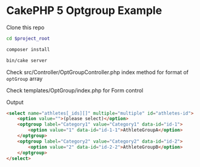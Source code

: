 # CakePHP 5 Optgroup Example

Clone this repo

```sh
cd $project_root

composer install

bin/cake server
```

Check src/Controller/OptGroupController.php index method for format of `optGroup` array

Check templates/OptGroup/index.php for Form control

Output 
```html
<select name="athletes[_ids][]" multiple="multiple" id="athletes-id">
    <option value="">(please select)</option>
    <optgroup label="Category1" value="Category1" data-id="id-1">
        <option value="1" data-id="id-1-1">AthleteGroupA</option>
    </optgroup>
    <optgroup label="Category2" value="Category2" data-id="id-2">
        <option value="2" data-id="id-2-2">AthleteGroupB</option>
    </optgroup>
</select>
```
